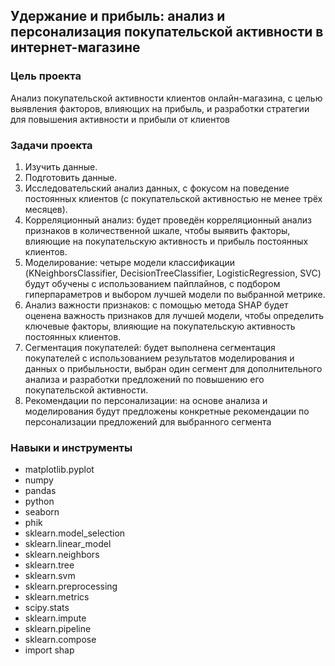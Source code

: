 ## Удержание и прибыль: анализ и персонализация покупательской активности в интернет-магазине

### Цель проекта

Анализ покупательской активности клиентов онлайн-магазина, с целью выявления факторов, влияющих на прибыль, и разработки стратегии для повышения активности и прибыли от клиентов


### Задачи проекта

1. Изучить данные.
2. Подготовить данные.
3. Исследовательский анализ данных, с фокусом на поведение постоянных клиентов (с покупательской активностью не менее трёх месяцев).
4. Корреляционный анализ: будет проведён корреляционный анализ признаков в количественной шкале, чтобы выявить факторы, влияющие на покупательскую активность и прибыль постоянных клиентов.
5. Моделирование: четыре модели классификации (KNeighborsClassifier, DecisionTreeClassifier, LogisticRegression, SVC) будут обучены с использованием пайплайнов, с подбором гиперпараметров и выбором лучшей модели по выбранной метрике.
6. Анализ важности признаков: с помощью метода SHAP будет оценена важность признаков для лучшей модели, чтобы определить ключевые факторы, влияющие на покупательскую активность постоянных клиентов.
7. Сегментация покупателей: будет выполнена сегментация покупателей с использованием результатов моделирования и данных о прибыльности, выбран один сегмент для дополнительного анализа и разработки предложений по повышению его покупательской активности.
8. Рекомендации по персонализации: на основе анализа и моделирования будут предложены конкретные рекомендации по персонализации предложений для выбранного сегмента



### Навыки и инструменты

- matplotlib.pyplot
- numpy
- pandas
- python
- seaborn
- phik
- sklearn.model_selection
- sklearn.linear_model
- sklearn.neighbors
- sklearn.tree
- sklearn.svm
- sklearn.preprocessing
- sklearn.metrics
- scipy.stats
- sklearn.impute
- sklearn.pipeline
- sklearn.compose
- import shap